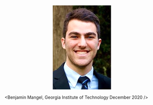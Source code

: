 <p align="center">
  <img src="Pro pic.png" />
  
  <Benjamin Mangel, Georgia Institute of Technology December 2020 />
</p>
